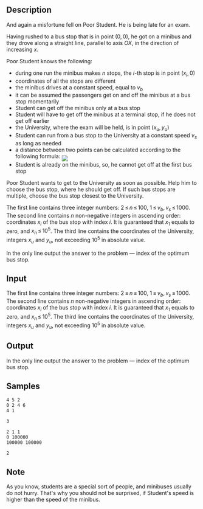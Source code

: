 ## Description

<div><p>And again a misfortune fell on Poor Student. He is being late for an exam.</p><p>Having rushed to a bus stop that is in point <span class="tex-span">(0, 0)</span>, he got on a minibus and they drove along a straight line, parallel to axis <span class="tex-span"><i>OX</i></span>, in the direction of increasing <span class="tex-span"><i>x</i></span>.</p><p>Poor Student knows the following: </p><ul> <li> during one run the minibus makes <span class="tex-span"><i>n</i></span> stops, the <span class="tex-span"><i>i</i></span>-th stop is in point <span class="tex-span">(<i>x</i><sub class="lower-index"><i>i</i></sub>, 0)</span> </li><li> coordinates of all the stops are different </li><li> the minibus drives at a constant speed, equal to <span class="tex-span"><i>v</i><sub class="lower-index"><i>b</i></sub></span> </li><li> it can be assumed the passengers get on and off the minibus at a bus stop momentarily </li><li> Student can get off the minibus only at a bus stop </li><li> Student will have to get off the minibus at a terminal stop, if he does not get off earlier </li><li> the University, where the exam will be held, is in point <span class="tex-span">(<i>x</i><sub class="lower-index"><i>u</i></sub>, <i>y</i><sub class="lower-index"><i>u</i></sub>)</span> </li><li> Student can run from a bus stop to the University at a constant speed <span class="tex-span"><i>v</i><sub class="lower-index"><i>s</i></sub></span> as long as needed </li><li> a distance between two points can be calculated according to the following formula: <img align="middle" class="tex-formula" src="./25109/file/PMCwu3R6.png" style="max-width: 100.0%;max-height: 100.0%;"> </li><li> Student is already on the minibus, so, he cannot get off at the first bus stop </li></ul><p>Poor Student wants to get to the University as soon as possible. Help him to choose the bus stop, where he should get off. If such bus stops are multiple, choose the bus stop closest to the University.</p></div><div class="input-specification"><p>The first line contains three integer numbers: <span class="tex-span">2 ≤ <i>n</i> ≤ 100</span>, <span class="tex-span">1 ≤ <i>v</i><sub class="lower-index"><i>b</i></sub>, <i>v</i><sub class="lower-index"><i>s</i></sub> ≤ 1000</span>. The second line contains <span class="tex-span"><i>n</i></span> non-negative integers in ascending order: coordinates <span class="tex-span"><i>x</i><sub class="lower-index"><i>i</i></sub></span> of the bus stop with index <span class="tex-span"><i>i</i></span>. It is guaranteed that <span class="tex-span"><i>x</i><sub class="lower-index">1</sub></span> equals to zero, and <span class="tex-span"><i>x</i><sub class="lower-index"><i>n</i></sub> ≤ 10<sup class="upper-index">5</sup></span>. The third line contains the coordinates of the University, integers <span class="tex-span"><i>x</i><sub class="lower-index"><i>u</i></sub></span> and <span class="tex-span"><i>y</i><sub class="lower-index"><i>u</i></sub></span>, not exceeding <span class="tex-span">10<sup class="upper-index">5</sup></span> in absolute value. </p></div><div class="output-specification"><p>In the only line output the answer to the problem — index of the optimum bus stop.</p></div>


## Input

<p>The first line contains three integer numbers: <span class="tex-span">2 ≤ <i>n</i> ≤ 100</span>, <span class="tex-span">1 ≤ <i>v</i><sub class="lower-index"><i>b</i></sub>, <i>v</i><sub class="lower-index"><i>s</i></sub> ≤ 1000</span>. The second line contains <span class="tex-span"><i>n</i></span> non-negative integers in ascending order: coordinates <span class="tex-span"><i>x</i><sub class="lower-index"><i>i</i></sub></span> of the bus stop with index <span class="tex-span"><i>i</i></span>. It is guaranteed that <span class="tex-span"><i>x</i><sub class="lower-index">1</sub></span> equals to zero, and <span class="tex-span"><i>x</i><sub class="lower-index"><i>n</i></sub> ≤ 10<sup class="upper-index">5</sup></span>. The third line contains the coordinates of the University, integers <span class="tex-span"><i>x</i><sub class="lower-index"><i>u</i></sub></span> and <span class="tex-span"><i>y</i><sub class="lower-index"><i>u</i></sub></span>, not exceeding <span class="tex-span">10<sup class="upper-index">5</sup></span> in absolute value. </p>


## Output

<p>In the only line output the answer to the problem — index of the optimum bus stop.</p>


## Samples

```input1
4 5 2
0 2 4 6
4 1

```

```output1
3
```






```input2
2 1 1
0 100000
100000 100000

```

```output2
2
```




## Note

<p>As you know, students are a special sort of people, and minibuses usually do not hurry. That's why you should not be surprised, if Student's speed is higher than the speed of the minibus.</p>

